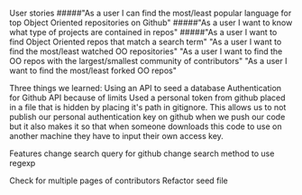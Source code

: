 User stories
  #####"As a user I can find the most/least popular language for top Object Oriented repositories on Github"
  #####"As a user I want to know what type of projects are contained in repos"
  #####"As a user I want to find Object Oriented repos that match a search term"
  "As a user I want to find the most/least watched OO repositories"
  "As a user I want to find the OO repos with the largest/smallest community of contributors"
  "As a user I want to find the most/least forked OO repos"



Three things we learned:
Using an API to seed a database
Authentication for Github API because of limits
  Used a personal token from github placed in a file that is hidden by placing it's path in gitignore.  This allows us to not publish our personal authentication key on github when we push our code but it also makes it so that when someone downloads this code to use on another machine they have to input their own access key.


Features
  change search query for github
  change search method to use regexp

  Check for multiple pages of contributors
  Refactor seed file
